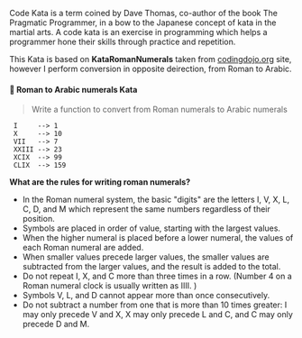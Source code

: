 Code Kata is a term coined by Dave Thomas, co-author of the book The Pragmatic Programmer, in a bow to the Japanese concept of kata in the martial arts. A code kata is an exercise in programming which helps a programmer hone their skills through practice and repetition.

This Kata is based on **KataRomanNumerals** taken from [codingdojo.org](http://codingdojo.org) site, however I perform conversion in opposite deirection, from Roman to Arabic.  

#### :1234: Roman to Arabic numerals Kata

>Write a function to convert from Roman numerals to Arabic numerals

     I     --> 1
     X     --> 10
     VII   --> 7
     XXIII --> 23
     XCIX  --> 99
     CLIX  --> 159
     
**What are the rules for writing roman numerals?**

* In the Roman numeral system, the basic "digits" are the letters I, V, X, L, C, D, and M which represent the same numbers regardless of their position.
* Symbols are placed in order of value, starting with the largest values.
* When the higher numeral is placed before a lower numeral, the values of each Roman numeral are added.
* When smaller values precede larger values, the smaller values are subtracted from the larger values, and the result is added to the total.
* Do not repeat I, X, and C more than three times in a row. (Number 4 on a Roman numeral clock is usually written as IIII. )
* Symbols V, L, and D cannot appear more than once consecutively.
* Do not subtract a number from one that is more than 10 times greater: I may only precede V and X, X may only precede L and C, and C may only precede D and M.


